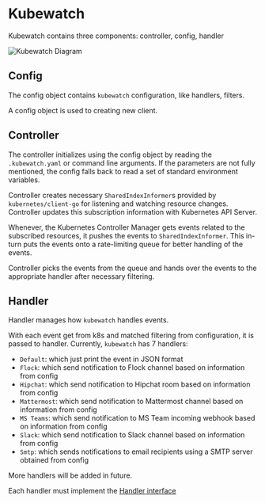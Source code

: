 # Kubewatch

Kubewatch contains three components: controller, config, handler

![Kubewatch Diagram](kubewatch.png?raw=true "Kubewatch Overview")

## Config

The config object contains `kubewatch` configuration, like handlers, filters.

A config object is used to creating new client.

## Controller

The controller initializes using the config object by reading the `.kubewatch.yaml` or command line arguments.
If the parameters are not fully mentioned, the config falls back to read a set of standard environment variables.

Controller creates necessary `SharedIndexInformer`s provided by `kubernetes/client-go` for listening and watching
resource changes. Controller updates this subscription information with Kubernetes API Server.

Whenever, the Kubernetes Controller Manager gets events related to the subscribed resources, it pushes the events to
`SharedIndexInformer`. This in-turn puts the events onto a rate-limiting queue for better handling of the events.

Controller picks the events from the queue and hands over the events to the appropriate handler after
necessary filtering.

## Handler

Handler manages how `kubewatch` handles events.

With each event get from k8s and matched filtering from configuration, it is passed to handler. Currently, `kubewatch` has 7 handlers:

 - `Default`: which just print the event in JSON format
 - `Flock`: which send notification to Flock channel based on information from config
 - `Hipchat`: which send notification to Hipchat room based on information from config
 - `Mattermost`: which send notification to Mattermost channel based on information from config
 - `MS Teams`: which send notification to MS Team incoming webhook based on information from config
 - `Slack`: which send notification to Slack channel based on information from config
 - `Smtp`: which sends notifications to email recipients using a SMTP server obtained from config

More handlers will be added in future.

Each handler must implement the [Handler interface](https://github.com/bitnami-labs/kubewatch/blob/master/pkg/handlers/handler.go#L31)
